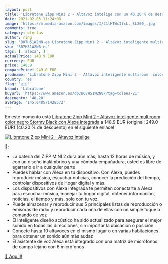 ```yaml
---
layout: post
title: 'Libratone Zipp Mini 2 - Altavoz intelige con un 40.20 % de descuento'
date: 2021-02-05 11:24:08
image: 'https://m.media-amazon.com/images/I/31lHTWcIlxL._SL200_.jpg'
comments: true
category: ofertas
author: ring
slug: 'B07H51W2N8-es Libratone Zipp Mini 2 - Altavoz inteligente multiroom...'
sku: 'B07H51W2N8-es'
tags: [ 'alexa', ]
actualPrice: 148.9 EUR
currency: EUR
price: 148.9
comparePrice: 249.0 EUR
prodname: 'Libratone Zipp Mini 2 - Altavoz inteligente multiroom  color negro  Stormy Black   con Alexa integrada'
country: 'es'
flag: '🇪🇸'
brand: 'Libratone'
buyurl: 'https://www.amazon.es/dp/B07H51W2N8/?tag=tolees-21'
descuento: '40.20'
average: '145.048571428572'
---
```


En este momento está [Libratone Zipp Mini 2 - Altavoz inteligente multiroom  color negro  Stormy Black   con Alexa integrada](https://www.amazon.es/dp/B07H51W2N8/?tag=tolees-21) a 148.9 EUR (original: 249.0 EUR) (40.20 %  de descuento) en el siguiente enlace!

[![Libratone Zipp Mini 2 - Altavoz intelige](https://m.media-amazon.com/images/I/31lHTWcIlxL._SL200_.jpg)](https://www.amazon.es/dp/B07H51W2N8/?tag=tolees-21)

🔎:

- La batería del ZIPP MINI 2 dura aún más, hasta 12 horas de música, y con un diseño inalámbrico y una cómoda empuñadura, usted es libre de agarrarlo e ir a cualquier parte
- Puedes hablar con Alexa en tu dispositivo. Con Alexa, puedes reproducir música, escuchar noticias, conocer la predicción del tiempo, controlar dispositivos de Hogar digital y más.
- Los dispositivos con Alexa integrada te permiten conectarte a Alexa para escuchar música, manejar tu hogar digital, obtener información, noticias, el tiempo y más, solo con tu voz.
- Puede almacenar y reproducir sus 5 principales listas de reproducción o emisoras de radio y reproducir cada una de ellas con un simple toque o comando de voz
- El inteligente diseño acústico ha sido actualizado para asegurar el mejor sonido en todas las direcciones, sin importar la ubicación o posición
- Conecte hasta 10 altavoces en el mismo lugar o en varias habitaciones para obtener un sonido aún más audaz
- El asistente de voz Alexa está integrado con una matriz de micrófonos de campo lejano con 6 micrófonos

[🛒 Aquí!!!](https://www.amazon.es/dp/B07H51W2N8/?tag=tolees-21)
